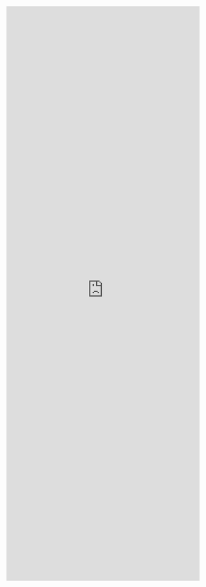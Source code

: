 <iframe 
    title='Callout Examples'
    src='https://fabricweb.z5.web.core.windows.net/pr-deploy-site/refs/pull/9333/merge/fabric-website-resources/dist/index.html#/examples/callout?docsExample=true'
    frameborder='no'
    height='1500'
    style='width: 100%;'
>